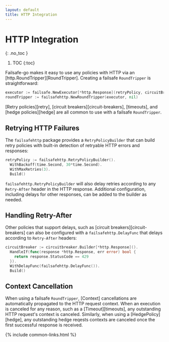 ```yaml
---
layout: default
title: HTTP Integration
---
```


# HTTP Integration
{: .no_toc }

1. TOC
{:toc}

Failsafe-go makes it easy to use any policies with HTTP via an [http.RoundTripper][RoundTripper]. Creating a failsafe `RoundTripper` is straightforward:

```go
executor := failsafe.NewExecutor[*http.Response](retryPolicy, circuitBreaker)
roundTripper := failsafehttp.NewRoundTripper(executor, nil)
```

[Retry policies][retry], [circuit breakers][circuit-breakers], [timeouts], and [hedge policies][hedge] are all common to use with a failsafe `RoundTripper`. 

## Retrying HTTP Failures

The `failsafehttp` package provides a `RetryPolicyBuilder` that can build retry policies with built-in detection of retryable HTTP errors and responses:

```go
retryPolicy := failsafehttp.RetryPolicyBuilder().
  WithBackoff(time.Second, 30*time.Second).
  WithMaxRetries(3).
  Build()
```

`failsafehttp.RetryPolicyBuilder` will also delay retries according to any `Retry-After` header in the HTTP response. Additional configuration, including delays for other responses, can be added to the builder as needed.

## Handling Retry-After

Other policies that support delays, such as [circuit breakers][circuit-breakers] can also be configured with a `failsafehttp.DelayFunc` that delays according to `Retry-After` headers:

```go
circuitBreaker := circuitbreaker.Builder[*http.Response]().
  HandleIf(func(response *http.Response, err error) bool {
    return response.StatusCode == 429
  }).
  WithDelayFunc(failsafehttp.DelayFunc()).
  Build()
```

## Context Cancellation

When using a failsafe `RoundTripper`, [Context] cancellations are automatically propagated to the HTTP request context. When an execution is canceled for any reason, such as a [Timeout][timeouts], any outstanding HTTP request's context is canceled. Similarly, when using a [HedgePolicy][hedge], any outstanding hedge reqests contexts are canceled once the first successful response is received.


{% include common-links.html %}

